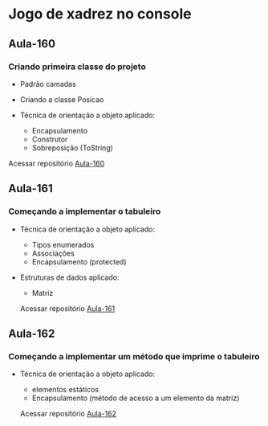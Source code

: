 # Jogo de xadrez no console

## Aula-160
### Criando primeira classe do projeto

* Padrão camadas

* Criando a classe Posicao

* Técnica de orientação a objeto aplicado:
  * Encapsulamento
  * Construtor
  * Sobreposição (ToString)

Acessar repositório [Aula-160](https://github.com/abnersolivera/XADREZ_CONSOLE/tree/main/Aula-160)


## Aula-161
### Começando a implementar o tabuleiro

* Técnica de orientação a objeto aplicado:
  * Tipos enumerados
  * Associações
  * Encapsulamento (protected)
 
* Estruturas de dados aplicado:
  * Matriz
  
  Acessar repositório [Aula-161](https://github.com/abnersolivera/XADREZ_CONSOLE/tree/main/Aula-161)
  
## Aula-162
### Começando a implementar um método que imprime o tabuleiro

* Técnica de orientação a objeto aplicado:
  * elementos estáticos
  * Encapsulamento (método de acesso a um elemento da matriz)
  
  Acessar repositório [Aula-162](https://github.com/abnersolivera/XADREZ_CONSOLE/tree/main/Aula-162)

